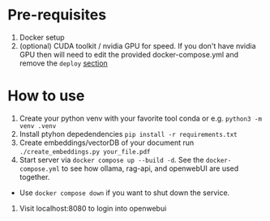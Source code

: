 # Pre-requisites

1. Docker setup
1. (optional) CUDA toolkit / nvidia GPU for speed. If you don't have nvidia GPU then will need to edit the provided docker-compose.yml and remove the `deploy` [section](https://github.com/TaiPhamD/llm_rag_demo/blob/cd6661f4720b3546962d93c33792ad0b43c9f20d/docker-compose.yml#L38)

# How to use

1. Create your python venv with your favorite tool conda or e.g. `python3 -m venv .venv` 
1. Install ptyhon depedendencies `pip install -r requirements.txt`
1. Create embeddings/vectorDB of your document run `./create_embeddings.py your_file.pdf`
1. Start server via `docker compose up --build -d`. See the `docker-compose.yml` to see how ollama, rag-api, and openwebUI are used together. 
  - Use `docker compose down` if you want to shut down the service.
1. Visit localhost:8080 to login into openwebui
